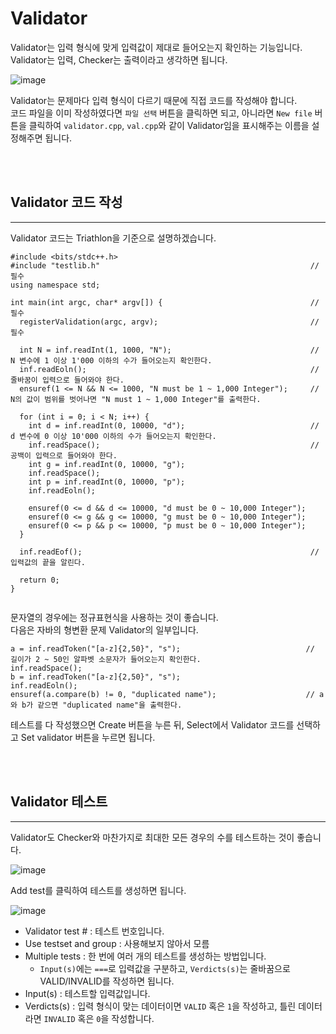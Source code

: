 # Validator

Validator는 입력 형식에 맞게 입력값이 제대로 들어오는지 확인하는 기능입니다.  
Validator는 입력, Checker는 출력이라고 생각하면 됩니다.  

![image](https://user-images.githubusercontent.com/79046106/204006042-9777bb05-1f49-42ab-ab83-03b41528385f.png)

Validator는 문제마다 입력 형식이 다르기 때문에 직접 코드를 작성해야 합니다.  
코드 파일을 이미 작성하였다면 ```파일 선택``` 버튼을 클릭하면 되고, 아니라면 ```New file``` 버튼을 클릭하여 ```validator.cpp```, ```val.cpp```와 같이 Validator임을 표시해주는 이름을 설정해주면 됩니다.  

</br>
</br>

## Validator 코드 작성
---

Validator 코드는 Triathlon을 기준으로 설명하겠습니다.

```
#include <bits/stdc++.h>
#include "testlib.h"                                               // 필수
using namespace std;
 
int main(int argc, char* argv[]) {                                 // 필수
  registerValidation(argc, argv);                                  // 필수
 
  int N = inf.readInt(1, 1000, "N");                               // N 변수에 1 이상 1'000 이하의 수가 들어오는지 확인한다.
  inf.readEoln();                                                  // 줄바꿈이 입력으로 들어와야 한다.
  ensuref(1 <= N && N <= 1000, "N must be 1 ~ 1,000 Integer");     // N의 값이 범위를 벗어나면 "N must 1 ~ 1,000 Integer"를 출력한다.
 
  for (int i = 0; i < N; i++) {
    int d = inf.readInt(0, 10000, "d");                            // d 변수에 0 이상 10'000 이하의 수가 들어오는지 확인한다.
    inf.readSpace();                                               // 공백이 입력으로 들어와야 한다.
    int g = inf.readInt(0, 10000, "g");
    inf.readSpace();
    int p = inf.readInt(0, 10000, "p");
    inf.readEoln();
 
    ensuref(0 <= d && d <= 10000, "d must be 0 ~ 10,000 Integer");
    ensuref(0 <= g && g <= 10000, "g must be 0 ~ 10,000 Integer");
    ensuref(0 <= p && p <= 10000, "p must be 0 ~ 10,000 Integer");
  }
	
  inf.readEof();                                                   // 입력값의 끝을 알린다.
  
  return 0;
}
  
```  
문자열의 경우에는 정규표현식을 사용하는 것이 좋습니다.  
다음은 자바의 형변환 문제 Validator의 일부입니다.  
```text
a = inf.readToken("[a-z]{2,50}", "s");                            // 길이가 2 ~ 50인 알파벳 소문자가 들어오는지 확인한다.
inf.readSpace();
b = inf.readToken("[a-z]{2,50}", "s");
inf.readEoln();
ensuref(a.compare(b) != 0, "duplicated name");                    // a와 b가 같으면 "duplicated name"을 출력한다.
```  

테스트를 다 작성했으면 Create 버튼을 누른 뒤, Select에서 Validator 코드를 선택하고 Set validator 버튼을 누르면 됩니다.

</br>
</br>

## Validator 테스트
---

Validator도 Checker와 마찬가지로 최대한 모든 경우의 수를 테스트하는 것이 좋습니다.  

![image](https://user-images.githubusercontent.com/79046106/204009261-b0d1e653-3fa7-4546-ac8b-ca28bd222c00.png)

Add test를 클릭하여 테스트를 생성하면 됩니다.  

![image](https://user-images.githubusercontent.com/79046106/204010050-4f395a8f-6ab3-408a-be58-24e3bc139272.png)

- Validator test # : 테스트 번호입니다.
- Use testset and group : 사용해보지 않아서 모름
- Multiple tests : 한 번에 여러 개의 테스트를 생성하는 방법입니다.  
  - ```Input(s)```에는 ```===```로 입력값을 구분하고, ```Verdicts(s)```는 줄바꿈으로 VALID/INVALID를 작성하면 됩니다.  
- Input(s) : 테스트할 입력값입니다.
- Verdicts(s) : 입력 형식이 맞는 데이터이면 ```VALID``` 혹은 ```1```을 작성하고, 틀린 데이터라면 ```INVALID``` 혹은 ```0```을 작성합니다.
